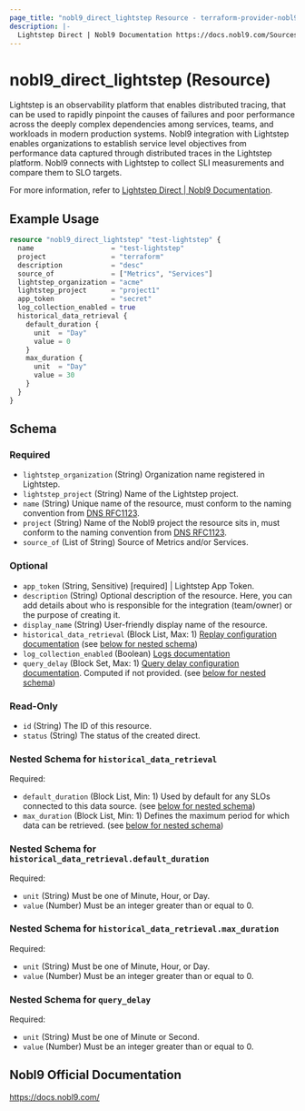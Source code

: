 ```yaml
---
page_title: "nobl9_direct_lightstep Resource - terraform-provider-nobl9"
description: |-
  Lightstep Direct | Nobl9 Documentation https://docs.nobl9.com/Sources/lightstep#lightstep-direct.
---
```


# nobl9_direct_lightstep (Resource)

Lightstep is an observability platform that enables distributed tracing, that can be used to rapidly pinpoint the causes of failures and poor performance across the deeply complex dependencies among services, teams, and workloads in modern production systems. Nobl9 integration with Lightstep enables organizations to establish service level objectives from performance data captured through distributed traces in the Lightstep platform. Nobl9 connects with Lightstep to collect SLI measurements and compare them to SLO targets.

For more information, refer to [Lightstep Direct | Nobl9 Documentation](https://docs.nobl9.com/Sources/lightstep#lightstep-direct).

## Example Usage

```terraform
resource "nobl9_direct_lightstep" "test-lightstep" {
  name                   = "test-lightstep"
  project                = "terraform"
  description            = "desc"
  source_of              = ["Metrics", "Services"]
  lightstep_organization = "acme"
  lightstep_project      = "project1"
  app_token              = "secret"
  log_collection_enabled = true
  historical_data_retrieval {
    default_duration {
      unit  = "Day"
      value = 0
    }
    max_duration {
      unit  = "Day"
      value = 30
    }
  }
}
```

<!-- schema generated by tfplugindocs -->
## Schema

### Required

- `lightstep_organization` (String) Organization name registered in Lightstep.
- `lightstep_project` (String) Name of the Lightstep project.
- `name` (String) Unique name of the resource, must conform to the naming convention from [DNS RFC1123](https://kubernetes.io/docs/concepts/overview/working-with-objects/names/#names).
- `project` (String) Name of the Nobl9 project the resource sits in, must conform to the naming convention from [DNS RFC1123](https://kubernetes.io/docs/concepts/overview/working-with-objects/names/#names).
- `source_of` (List of String) Source of Metrics and/or Services.

### Optional

- `app_token` (String, Sensitive) [required] | Lightstep App Token.
- `description` (String) Optional description of the resource. Here, you can add details about who is responsible for the integration (team/owner) or the purpose of creating it.
- `display_name` (String) User-friendly display name of the resource.
- `historical_data_retrieval` (Block List, Max: 1) [Replay configuration documentation](https://docs.nobl9.com/replay) (see [below for nested schema](#nestedblock--historical_data_retrieval))
- `log_collection_enabled` (Boolean) [Logs documentation](https://docs.nobl9.com/Features/direct-logs)
- `query_delay` (Block Set, Max: 1) [Query delay configuration documentation](https://docs.nobl9.com/Features/query-delay). Computed if not provided. (see [below for nested schema](#nestedblock--query_delay))

### Read-Only

- `id` (String) The ID of this resource.
- `status` (String) The status of the created direct.

<a id="nestedblock--historical_data_retrieval"></a>
### Nested Schema for `historical_data_retrieval`

Required:

- `default_duration` (Block List, Min: 1) Used by default for any SLOs connected to this data source. (see [below for nested schema](#nestedblock--historical_data_retrieval--default_duration))
- `max_duration` (Block List, Min: 1) Defines the maximum period for which data can be retrieved. (see [below for nested schema](#nestedblock--historical_data_retrieval--max_duration))

<a id="nestedblock--historical_data_retrieval--default_duration"></a>
### Nested Schema for `historical_data_retrieval.default_duration`

Required:

- `unit` (String) Must be one of Minute, Hour, or Day.
- `value` (Number) Must be an integer greater than or equal to 0.


<a id="nestedblock--historical_data_retrieval--max_duration"></a>
### Nested Schema for `historical_data_retrieval.max_duration`

Required:

- `unit` (String) Must be one of Minute, Hour, or Day.
- `value` (Number) Must be an integer greater than or equal to 0.



<a id="nestedblock--query_delay"></a>
### Nested Schema for `query_delay`

Required:

- `unit` (String) Must be one of Minute or Second.
- `value` (Number) Must be an integer greater than or equal to 0.

## Nobl9 Official Documentation

https://docs.nobl9.com/

